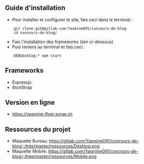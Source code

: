 ## Guide d'installation
* Pour installer et configurer le site, fais ceci dans le terminal :
```
    git clone git@gitlab.com:Yasmine091/concours-de-blog
    cd concours-de-blog/
```
* Fais l'installation des frameworks (lien ci-dessous)
* Puis reviens au terminal et fais ceci :
```
    DEBUG=blog:* npm start
```

## Frameworks
* Expressjs
* BootStrap

## Version en ligne
* https://yasmine-flyer.surge.sh

## Ressources du projet
* Maquette Bureau: https://gitlab.com/Yasmine091/concours-de-blog/-/tree/master/ressources/Desktop.png
* Maquette Mobile: https://gitlab.com/Yasmine091/concours-de-blog/-/tree/master/ressources/Mobile.png
